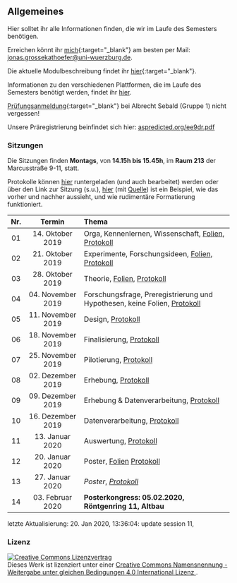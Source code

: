 ## Allgemeines

Hier solltet ihr alle Informationen finden, die wir im Laufe des
Semesters benötigen.

Erreichen könnt ihr
[mich](https://www.psychologie.uni-wuerzburg.de/en/expklin/staff/jonas-grossekathoefer/){:target="\_blank"}
am besten per Mail: <jonas.grossekathoefer@uni-wuerzburg.de>.

Die aktuelle Modulbeschreibung findet ihr
[hier](https://www2.uni-wuerzburg.de/mhb/MB-de-06-PSY-EFM-152-m01.pdf){:target="\_blank"}.

Informationen zu den verschiedenen Plattformen, die im Laufe des
Semesters benötigt werden, findet ihr
[hier](material/account.html).

[Prüfungsanmeldung](https://wuestudy.zv.uni-wuerzburg.de:443/qisserver/pages/startFlow.xhtml?_flowId=detailView-flow&unitId=174745&periodId=282){:target="\_blank"}
bei Albrecht Sebald (Gruppe 1) nicht vergessen\!

Unsere Präregistrierung beinfindet sich hier:
[aspredicted.org/ee9dr.pdf](https://aspredicted.org/ee9dr.pdf)

### Sitzungen

Die Sitzungen finden **Montags**, von **14.15h bis 15.45h**, im **Raum
213** der Marcusstraße 9-11, statt.

Protokolle können
[hier](https://github.com/grszkthfr/ws19_empra/tree/master/protocols)
runtergeladen (und auch bearbeitet) werden oder über den Link zur
Sitzung (s.u.),
[hier](https://grszkthfr.github.io/ws19_empra/protocols/example-protocol.html)
(mit
[Quelle](https://github.com/grszkthfr/ws19_empra/blob/master/protocols/example-protocol.md))
ist ein Beispiel, wie das vorher und nachher aussieht, und wie
rudimentäre Formatierung
funktioniert.

| Nr. |       Termin       | Thema                                                                                                      |
| :-: | :----------------: | :--------------------------------------------------------------------------------------------------------- |
| 01  | 14\. Oktober 2019  | Orga, Kennenlernen, Wissenschaft, [Folien](./slides/01_orga.html), [Protokoll](./protocols/01_protocol.md) |
| 02  | 21\. Oktober 2019  | Experimente, Forschungsideen, [Folien](./slides/02_start.html), [Protokoll](./protocols/02_protocol.md)    |
| 03  | 28\. Oktober 2019  | Theorie, [Folien](./slides/03_theory.html), [Protokoll](./protocols/03_protocol.md)                        |
| 04  | 04\. November 2019 | Forschungsfrage, Preregistrierung und Hypothesen, keine Folien, [Protokoll](./protocols/04_protocol.md)    |
| 05  | 11\. November 2019 | Design, [Protokoll](./protocols/05_protocol.md)                                                            |
| 06  | 18\. November 2019 | Finalisierung, [Protokoll](./protocols/06_protocol.md)                                                     |
| 07  | 25\. November 2019 | Pilotierung, [Protokoll](./protocols/07_protocol.md)                                                       |
| 08  | 02\. Dezember 2019 | Erhebung, [Protokoll](./protocols/08_protocol.md)                                                          |
| 09  | 09\. Dezember 2019 | Erhebung & Datenverarbeitung, [Protokoll](./protocols/09_protocol.md)                                      |
| 10  | 16\. Dezember 2019 | Datenverarbeitung, [Protokoll](./protocols/10_protocol.md)                                                 |
| 11  |  13\. Januar 2020  | Auswertung, [Protokoll](./protocols/11_protocol.md)                                                        |
| 12  |  20\. Januar 2020  | Poster, [Folien](./slides/12_pruefung.html) [Protokoll](./protocols/12_protocol.md)                        |
| 13  |  27\. Januar 2020  | *Poster*, [*Protokoll*](./protocols/13_protocol.md)                                                        |
| 14  | 03\. Februar 2020  | **Posterkongress: 05.02.2020, Röntgenring 11, Altbau**                                                     |

letzte Aktualisierung: 20. Jan 2020, 13:36:04: update session
11,

### Lizenz

<a rel="license" href="http://creativecommons.org/licenses/by-sa/4.0/"><img
alt="Creative Commons Lizenzvertrag" style="border-width:0"
src="https://i.creativecommons.org/l/by-sa/4.0/88x31.png" /></a><br />Dieses
Werk ist lizenziert unter einer <a rel="license"
href="http://creativecommons.org/licenses/by-sa/4.0/">Creative Commons
Namensnennung - Weitergabe unter gleichen Bedingungen 4.0 International
Lizenz </a>.
